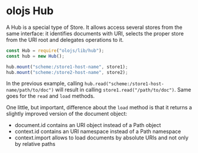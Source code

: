 # olojs Hub

A Hub is a special type of Store. It allows access several stores from the same
interface: it identifies documents with URI, selects the proper store from the
URI root and delegates operations to it.

```js
const Hub = require("olojs/lib/hub");
const hub = new Hub();

hub.mount("scheme:/store1-host-name", store1);
hub.mount("scheme:/store2-host-name", store2);
```

In the previous example, calling `hub.read("scheme:/store1-host-name/path/to/doc")`
will result in calling `store1.read("/path/to/doc")`. Same goes for the `read`
and `load` methods.

One little, but important, difference about the `load` method is that it
returns a slightly improved version of the document object:

* document.id contains an URI object instead of a Path object
* context.id contains an URI namespace instead of a Path namespace
* context.import allows to load documents by absolute URIs and not only by 
  relative paths
